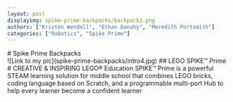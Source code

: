 ```yaml
---
layout: post
displayimg: spike-prime-backpacks/backpack2.png
authors: ["Kristen Wendell", "Ethan Danahy", "Meredith Portsmith"]
categories: ["Robotics", "Spike Prime"]
---
```



<div class="site_title" markdown="1">
# Spike Prime Backpacks
</div>

<div class="image_text_overlay" markdown="1">
![Link to my pic](spike-prime-backpacks/intro4.jpg)
## LEGO SPIKE™ Prime
# CREATIVE & INSPIRING
LEGO® Education SPIKE™ Prime is a powerful STEAM learning solution for middle school that combines LEGO bricks, coding language based on Scratch, and a programmable multi-port Hub to help every learner become a confident learner
</div>
